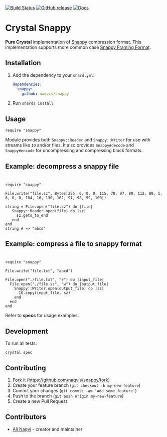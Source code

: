 [![Build Status](https://travis-ci.org/naqvis/snappy.svg?branch=master)](https://travis-ci.org/naqvis/snappy)
[![GitHub release](https://img.shields.io/github/release/naqvis/snappy.svg)](https://github.com/naqvis/snappy/releases)
[![Docs](https://img.shields.io/badge/docs-available-brightgreen.svg)](https://naqvis.github.io/snappy/)

# Crystal Snappy

**Pure Crystal** implementation of [Snappy](https://github.com/google/snappy) compression format. This implementation supports more common case [Snappy Framing Format](https://github.com/google/snappy/blob/master/framing_format.txt).

## Installation

1. Add the dependency to your `shard.yml`:

   ```yaml
   dependencies:
     snappy:
       github: naqvis/snappy
   ```

2. Run `shards install`

## Usage

```crystal
require "snappy"
```

Module provides both `Snappy::Reader` and `Snappy::Writer` for use with streams like `IO` and/or files. It also provides `Snappy#decode` and `Snappy#encode` for uncompressing and compressing block formats.

## Example: decompress a snappy file
#
```crystal
require "snappy"

File.write("file.sz", Bytes[255, 6, 0, 0, 115, 78, 97, 80, 112, 89, 1, 8, 0, 0, 104, 16, 130, 162, 97, 98, 99, 100])

string = File.open("file.sz") do |file|
   Snappy::Reader.open(file) do |sz|
     sz.gets_to_end
   end
end
string # => "abcd"
```
## Example: compress a file to snappy format
#
```crystal
require "snappy"

File.write("file.txt", "abcd")

File.open("./file.txt", "r") do |input_file|
  File.open("./file.sz", "w") do |output_file|
    Snappy::Writer.open(output_file) do |sz|
      IO.copy(input_file, sz)
    end
  end
end
```

Refer to **specs** for usage examples.

## Development

To run all tests:

```
crystal spec
```
## Contributing

1. Fork it (<https://github.com/naqvis/snappy/fork>)
2. Create your feature branch (`git checkout -b my-new-feature`)
3. Commit your changes (`git commit -am 'Add some feature'`)
4. Push to the branch (`git push origin my-new-feature`)
5. Create a new Pull Request

## Contributors

- [Ali Naqvi](https://github.com/naqvis) - creator and maintainer
